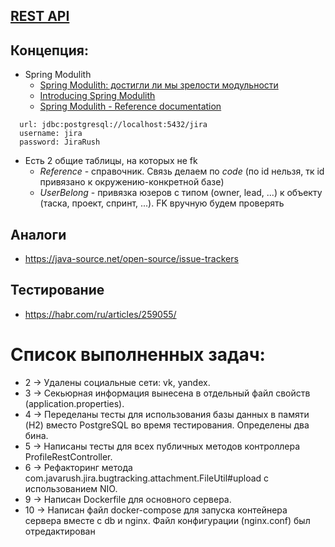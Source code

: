 ## [REST API](http://localhost:8080/doc)

## Концепция:

- Spring Modulith
    - [Spring Modulith: достигли ли мы зрелости модульности](https://habr.com/ru/post/701984/)
    - [Introducing Spring Modulith](https://spring.io/blog/2022/10/21/introducing-spring-modulith)
    - [Spring Modulith - Reference documentation](https://docs.spring.io/spring-modulith/docs/current-SNAPSHOT/reference/html/)

```
  url: jdbc:postgresql://localhost:5432/jira
  username: jira
  password: JiraRush
```

- Есть 2 общие таблицы, на которых не fk
    - _Reference_ - справочник. Связь делаем по _code_ (по id нельзя, тк id привязано к окружению-конкретной базе)
    - _UserBelong_ - привязка юзеров с типом (owner, lead, ...) к объекту (таска, проект, спринт, ...). FK вручную будем
      проверять

## Аналоги

- https://java-source.net/open-source/issue-trackers

## Тестирование

- https://habr.com/ru/articles/259055/

# Список выполненных задач:

- 2 -> Удалены социальные сети: vk, yandex.
- 3 -> Секьюрная информация вынесена в отдельный файл свойств (application.properties).
- 4 ->  Переделаны тесты для использования базы данных в памяти (H2) вместо PostgreSQL во время тестирования. Определены два бина.
- 5 ->  Написаны тесты для всех публичных методов контроллера ProfileRestController.
- 6 ->  Рефакторинг метода com.javarush.jira.bugtracking.attachment.FileUtil#upload с использованием NIO.
- 9 ->  Написан Dockerfile для основного сервера.
- 10 ->  Написан файл docker-compose для запуска контейнера сервера вместе с db и nginx. Файл конфигурации (nginx.conf) был отредактирован